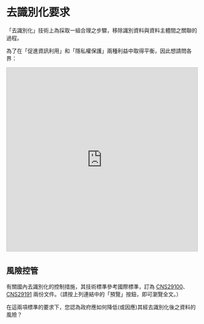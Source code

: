 # 去識別化要求

「去識別化」技術上為採取一組合理之步驟，移除識別資料與資料主體間之關聯的過程。

為了在「促進資訊利用」和「隱私權保護」兩種利益中取得平衡，因此想請問各界：

<iframe src="https://www.slideshare.net/slideshow/embed_code/key/lJbXLNmCaMC7MA" width="595" height="485" frameborder="0" marginwidth="0" marginheight="0" scrolling="no" style="border:1px solid #CCC; border-width:1px; margin-bottom:5px; max-width: 100%;" allowfullscreen> </iframe>

## 風險控管

有關國內去識別化的控制措施，其技術標準參考國際標準，訂為 [CNS29100](http://www.cnsonline.com.tw/?node=result&generalno=29100&locale=zh_TW)、[CNS29191](http://www.cnsonline.com.tw/?node=result&generalno=29191&locale=zh_TW) 兩份文件。（請按上列連結中的「預覽」按鈕，即可瀏覽全文。）

在這兩項標準的要求下，您認為政府應如何降低(或因應)其經去識別化後之資料的風險？
